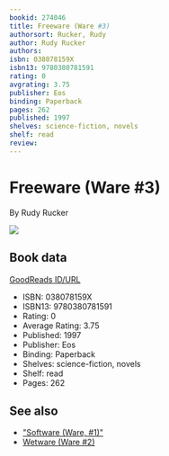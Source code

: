 ```yaml
---
bookid: 274046
title: Freeware (Ware #3)
authorsort: Rucker, Rudy
author: Rudy Rucker
authors: 
isbn: 038078159X
isbn13: 9780380781591
rating: 0
avgrating: 3.75
publisher: Eos
binding: Paperback
pages: 262
published: 1997
shelves: science-fiction, novels
shelf: read
review: 
---
```


# Freeware (Ware #3)

By Rudy Rucker

![](https://i.gr-assets.com/images/S/compressed.photo.goodreads.com/books/1173324941l/274046.jpg)

## Book data

[GoodReads ID/URL](https://www.goodreads.com/book/show/274046)

- ISBN: 038078159X
- ISBN13: 9780380781591
- Rating: 0
- Average Rating: 3.75
- Published: 1997
- Publisher: Eos
- Binding: Paperback
- Shelves: science-fiction, novels
- Shelf: read
- Pages: 262


## See also

- ["Software (Ware, #1)"](Software_Ware__1.md)
- [Wetware (Ware #2)](Wetware_Ware_2.md)
